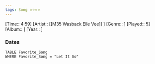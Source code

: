 ```yaml
---
tags: Song ⭐⭐⭐⭐ 
---
```

[Time:: 4:59]
[Artist:: [[M35 Wasback Elle Vee]] ]
[Genre:: ]
[Played:: 5]
[Album:: ]
[Year:: ]
### Dates
````dataview
TABLE Favorite_Song
WHERE Favorite_Song = "Let It Go"
````